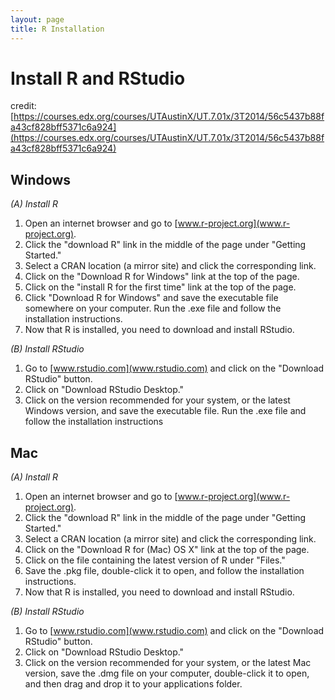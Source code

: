```yaml
---
layout: page
title: R Installation 
---
```

# Install R and RStudio 
credit: [https://courses.edx.org/courses/UTAustinX/UT.7.01x/3T2014/56c5437b88fa43cf828bff5371c6a924](https://courses.edx.org/courses/UTAustinX/UT.7.01x/3T2014/56c5437b88fa43cf828bff5371c6a924)

## Windows
*(A) Install R*
1.	Open an internet browser and go to [www.r-project.org](www.r-project.org).
2.	Click the "download R" link in the middle of the page under "Getting Started."
3.	Select a CRAN location (a mirror site) and click the corresponding link.  
4.	Click on the "Download R for Windows" link at the top of the page.  
5.	Click on the "install R for the first time" link at the top of the page.
6.	Click "Download R for Windows" and save the executable file somewhere on your computer.  Run the .exe file and follow the installation instructions.  
7.	Now that R is installed, you need to download and install RStudio. 

*(B) Install RStudio*
1.	Go to [www.rstudio.com](www.rstudio.com) and click on the "Download RStudio" button.
2.	Click on "Download RStudio Desktop."
3.	Click on the version recommended for your system, or the latest Windows version, and save the executable file.  Run the .exe file and follow the installation instructions

## Mac
*(A) Install R*
1.	Open an internet browser and go to [www.r-project.org](www.r-project.org).
2.	Click the "download R" link in the middle of the page under "Getting Started."
3.	Select a CRAN location (a mirror site) and click the corresponding link.
4.	Click on the "Download R for (Mac) OS X" link at the top of the page.
5.	Click on the file containing the latest version of R under "Files."
6.	Save the .pkg file, double-click it to open, and follow the installation instructions.
7.	Now that R is installed, you need to download and install RStudio.

*(B) Install RStudio*
1.	Go to [www.rstudio.com](www.rstudio.com) and click on the "Download RStudio" button.
2.	Click on "Download RStudio Desktop."
3.	Click on the version recommended for your system, or the latest Mac version, save the .dmg file on your computer, double-click it to open, and then drag and drop it to your applications folder.     
